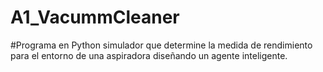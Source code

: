 # A1_VacummCleaner
#Programa en Python simulador que determine la medida de rendimiento para el entorno de una aspiradora diseñando un agente inteligente.
